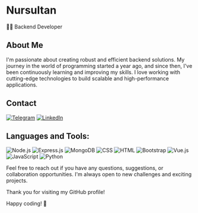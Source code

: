# Nursultan

👨‍💻 Backend Developer

## About Me

I'm passionate about creating robust and efficient backend solutions. My journey in the world of programming started a year ago, and since then, I've been continuously learning and improving my skills. I love working with cutting-edge technologies to build scalable and high-performance applications.

## Contact

[![Telegram](https://img.shields.io/badge/Telegram-blue)](https://t.me/s_nursultan_n)
[![LinkedIn](https://img.shields.io/badge/LinkedIn-blue)](https://www.linkedin.com/in/nursultan-serkul-8127b2272/)

## Languages and Tools:
![Node.js](https://img.shields.io/badge/-Node.js-green?style=flat-square&logo=node.js)
![Express.js](https://img.shields.io/badge/-Express.js-000000?style=flat-square&logo=express)
![MongoDB](https://img.shields.io/badge/-MongoDB-47A248?style=flat-square&logo=mongodb)
![CSS](https://img.shields.io/badge/-CSS-1572B6?style=flat-square&logo=css3)
![HTML](https://img.shields.io/badge/-HTML-E34F26?style=flat-square&logo=html5)
![Bootstrap](https://img.shields.io/badge/-Bootstrap-563D7C?style=flat-square&logo=bootstrap)
![Vue.js](https://img.shields.io/badge/-Vue.js-4FC08D?style=flat-square&logo=vue.js)
![JavaScript](https://img.shields.io/badge/-JavaScript-F7DF1E?style=flat-square&logo=javascript)
![Python](https://img.shields.io/badge/-Python-3776AB?style=flat-square&logo=python)


<!-- Add other badges and icons as needed -->

Feel free to reach out if you have any questions, suggestions, or collaboration opportunities. I'm always open to new challenges and exciting projects.

Thank you for visiting my GitHub profile!

Happy coding! 🚀
